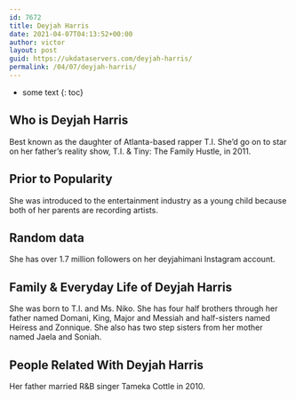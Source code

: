 ```yaml
---
id: 7672
title: Deyjah Harris
date: 2021-04-07T04:13:52+00:00
author: victor
layout: post
guid: https://ukdataservers.com/deyjah-harris/
permalink: /04/07/deyjah-harris/
---
```


* some text
{: toc}


## Who is Deyjah Harris



Best known as the daughter of Atlanta-based rapper T.I. She&#8217;d go on to star on her father&#8217;s reality show, T.I. & Tiny: The Family Hustle, in 2011.

                
                
                
## Prior to Popularity



She was introduced to the entertainment industry as a young child because both of her parents are recording artists.

                
                
                
## Random data



She has over 1.7 million followers on her deyjahimani Instagram account.

                
                
                
## Family & Everyday Life of Deyjah Harris



She was born to T.I. and Ms. Niko. She has four half brothers through her father named Domani, King, Major and Messiah and half-sisters named Heiress and Zonnique. She also has two step sisters from her mother named Jaela and Soniah.

                
                
                
## People Related With Deyjah Harris



Her father married R&B singer Tameka Cottle in 2010. 

                
              
            
          
          
          